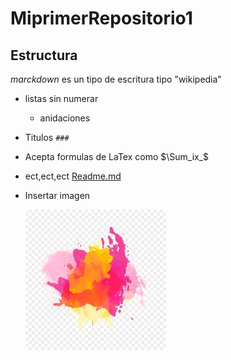 # MiprimerRepositorio1

## Estructura
_marckdown_ es un tipo de escritura tipo "wikipedia"
* listas sin numerar
     * anidaciones 
* Titulos `###`
* Acepta formulas de LaTex como $\Sum_ix_$
* ect,ect,ect [Readme.md](https://github.com/kev-gz/MiprimerRepositorio1/edit/main/README.md)
* Insertar imagen 
    
    ![image](./mancha.jpeg)
